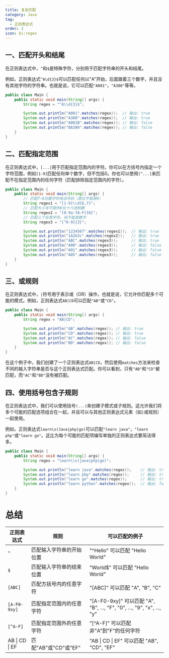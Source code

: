 ```yaml
---
title: 复杂匹配
category: Java
tag:
  - 正则表达式
order: 3
icon: bi:regex
---
```



## 一、匹配开头和结尾

在正则表达式中，`^`和`$`是特殊字符，分别用于匹配字符串的开头和结尾。

例如，正则表达式`^A\d{3}$`可以匹配任何以"A"开始，后面跟着三个数字，并且没有其他字符的字符串。也就是说，它可以匹配`"A001"`，`"A380"`等等。

```java
public class Main {
    public static void main(String[] args) {
        String regex = "^A\\d{3}$";

        System.out.println("A001".matches(regex)); 	// 输出: true
        System.out.println("A380".matches(regex)); 	// 输出: true
        System.out.println("A001B".matches(regex)); // 输出: false
        System.out.println("BA380".matches(regex)); // 输出: false
    }
}
```

## 二、匹配指定范围

在正则表达式中，`[...]`用于匹配指定范围内的字符。你可以在方括号内指定一个字符范围，例如`[1-9]`匹配任何单个数字，但不包括0。你也可以使用`[^...]`来匹配不在指定范围内的任何字符（匹配排除指定范围内的字符）。

```java
public class Main {
    public static void main(String[] args) {
        // 匹配7~8位数字的电话号码（首位不能是0）
        String regex1 = "[1-9]\\d{6,7}"; 
        // 匹配大小写不限的6位十六进制数
        String regex2 = "[0-9a-fA-F]{6}";
        // 匹配三个任意字符，但不能是数字
        String regex3 = "[^0-9]{3}";

        System.out.println("1234567".matches(regex1)); 	// 输出: true
        System.out.println("1A2b3c".matches(regex2)); 	// 输出: true
        System.out.println("ABC".matches(regex3)); 		// 输出: true
        System.out.println("A00".matches(regex3)); 		// 输出: false
        System.out.println("A01".matches(regex3)); 		// 输出: false
        System.out.println("A05".matches(regex3)); 		// 输出: false
    }
}
```

## 三、或规则

在正则表达式中，`|`符号用于表示或（OR）操作，也就是说，它允许你匹配多个可能的模式。例如，正则表达式`AB|CD`可以匹配`"AB"`或`"CD"`。


```java
public class Main {
    public static void main(String[] args) {
        String regex = "AB|CD";

        System.out.println("AB".matches(regex)); // 输出: true
        System.out.println("CD".matches(regex)); // 输出: true
        System.out.println("AC".matches(regex)); // 输出: false
        System.out.println("BD".matches(regex)); // 输出: false
    }
}
```

在这个例子中，我们创建了一个正则表达式`AB|CD`，然后使用`matches`方法来检查不同的输入字符串是否与这个正则表达式匹配。你可以看到，只有`"AB"`和`"CD"`被匹配，而`"AC"`和`"BD"`没有被匹配。

## 四、使用括号包含子规则

在正则表达式中，我们可以使用括号`(...)`来创建子模式或子规则。这允许我们将多个可能的匹配选项组合在一起，并且可以与其他正则表达式元素（如`|`或规则）一起使用。

例如，正则表达式`learn\s(Java|php|go)`可以匹配`"learn java"`，`"learn php"`或`"learn go"`。这比为每个可能的匹配项编写单独的正则表达式要简洁得多。


```java
public class Main {
    public static void main(String[] args) {
        String regex = "learn\\s(java|php|go)";

        System.out.println("learn java".matches(regex)); 	// 输出: true
        System.out.println("learn php".matches(regex)); 	// 输出: true
        System.out.println("learn go".matches(regex)); 		// 输出: true
        System.out.println("learn python".matches(regex)); 	// 输出: false
    }
}
```

# 总结

| 正则表达式                                    | 规则                     | 可以匹配的例子                                                                                           |
| --------------------------------------------- | ------------------------ | -------------------------------------------------------------------------------------------------------- |
| `^`                                           | 匹配输入字符串的开始位置 | "^Hello" 可以匹配 "Hello World"                                                                          |
| `$`                                           | 匹配输入字符串的结束位置 | "World$" 可以匹配 "Hello World"                                                                          |
| `[ABC]`                                       | 匹配方括号内的任意字符   | "[ABC]" 可以匹配 "A", "B", "C"                                                                           |
| `[A-F0-9xy]`                                  | 匹配指定范围内的任意字符 | "[A-F0-9xy]" 可以匹配 "A", "B", ..., "F", "0", ..., "9", "x",  ..., "y"                                  |
| `[^A-F]`                                      | 匹配指定范围外的任意字符 | "[^A-F]" 可以匹配非"A"到"F"的任何字符                                                                    |
| AB          \| CD                       \| EF | 匹配"AB"或"CD"或"EF"     | "AB                                                               \| CD \| EF" 可以匹配 "AB", "CD", "EF" |